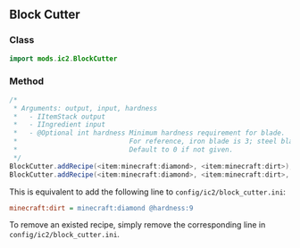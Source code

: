 ## Block Cutter

### Class

```java
import mods.ic2.BlockCutter
```

### Method

```java
/*
 * Arguments: output, input, hardness
 *   - IItemStack output
 *   - IIngredient input
 *   - @Optional int hardness Minimum hardness requirement for blade.
 *                            For reference, iron blade is 3; steel blade is 6; diamond blade is 9.
 *                            Default to 0 if not given.
 */
BlockCutter.addRecipe(<item:minecraft:diamond>, <item:minecraft:dirt>); // Hardness requirement defaults to 0
BlockCutter.addRecipe(<item:minecraft:diamond>, <item:minecraft:dirt>, 9);
```

This is equivalent to add the following line to `config/ic2/block_cutter.ini`:

```ini
minecraft:dirt = minecraft:diamond @hardness:9
```

To remove an existed recipe, simply remove the corresponding line in `config/ic2/block_cutter.ini`.